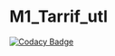 # M1_Tarrif_utl


[![Codacy Badge](https://app.codacy.com/project/badge/Grade/ce0dc36cf7eb4a37b292775bca62fafb)](https://www.codacy.com/gh/Harshavardhana0603/M1_Tarrif_utl/dashboard?utm_source=github.com&amp;utm_medium=referral&amp;utm_content=Harshavardhana0603/M1_Tarrif_utl&amp;utm_campaign=Badge_Grade)
